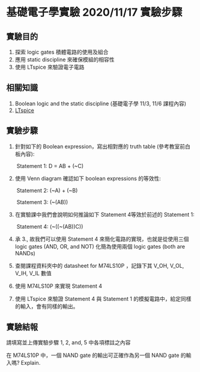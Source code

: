 # 基礎電子學實驗 2020/11/17  實驗步驟

## 實驗目的

1. 探索 logic gates 積體電路的使用及組合
2. 應用 static discipline 來確保模組的相容性
3. 使用 LTspice 來驗證電子電路

## 相關知識

1. Boolean logic and the static discipline (基礎電子學 11/3, 11/6 課程內容)
2. [LTspice](https://www.analog.com/en/design-center/design-tools-and-calculators/ltspice-simulator.html) 

## 實驗步驟

1. 針對如下的 Boolean expression，寫出相對應的 truth table (參考教室前白板內容):

   ​	Statement 1:		D = AB + (~C)

2. 使用 Venn diagram 確認如下 boolean expressions 的等效性:

   ​	Statement 2:		(~A) + (~B)

   ​	Statement 3:		(~(AB))

3. 在實驗課中我們會說明如何推論如下 Statement 4等效於前述的 Statement 1:

   ​	Statement 4:		(\~((\~(AB))C))

4. 承 3., 故我們可以使用 Statement 4 來簡化電路的實現，也就是從使用三個 logic gates (AND, OR, and NOT) 化簡為使用兩個 logic gates (both are NANDs)

5. 查閱課程資料夾中的 datasheet for M74LS10P ，記錄下其 V_OH, V_OL, V_IH, V_IL 數值

6. 使用 M74LS10P 來實現 Statement 4

7. 使用 LTspice 來驗證 Statement 4 與 Statement 1 的模擬電路中，給定同樣的輸入，會有同樣的輸出。

## 實驗結報

請填寫並上傳實驗步驟 1, 2, and, 5 中各項標註之內容

在 M74LS10P 中，一個 NAND gate 的輸出可正確作為另一個 NAND gate 的輸入嗎? Explain.